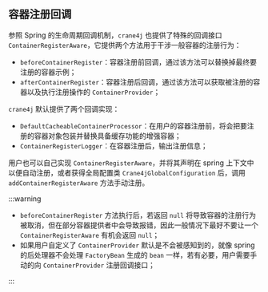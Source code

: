 ## 容器注册回调

参照 Spring 的生命周期回调机制，`crane4j` 也提供了特殊的回调接口 `ContainerRegisterAware`，它提供两个方法用于干涉一般容器的注册行为：

- `beforeContainerRegister`：容器注册前回调，通过该方法可以替换掉最终要注册的容器示例；
- `afterContainerRegister`：容器注册后回调，通过该方法可以获取被注册的容器以及执行注册操作的 `ContainerProvider`；

`crane4j` 默认提供了两个回调实现：

- `DefaultCacheableContainerProcessor`：在用户的容器注册前，将会把要注册的容器对象包装并替换具备缓存功能的增强容器；
- `ContainerRegisterLogger`：在容器注册后，输出注册信息；

用户也可以自己实现 `ContainerRegisterAware`，并将其声明在 spring 上下文中以便自动注册，或者获得全局配置类 `Crane4jGlobalConfiguration` 后，调用 `addContainerRegisterAware` 方法手动注册。

:::warning

- `beforeContainerRegister`  方法执行后，若返回 `null` 将导致容器的注册行为被取消，但在部分容器提供者中会导致报错，因此一般情况下最好不要让一个 `ContainerRegisterAware` 有机会返回 `null`；
- 如果用户自定义了 `ContainerProvider` 默认是不会被感知到的，就像 spring 的后处理器不会处理 `FactoryBean` 生成的 `bean` 一样，若有必要，用户需要手动的向 `ContainerProvider` 注册回调接口；

:::
